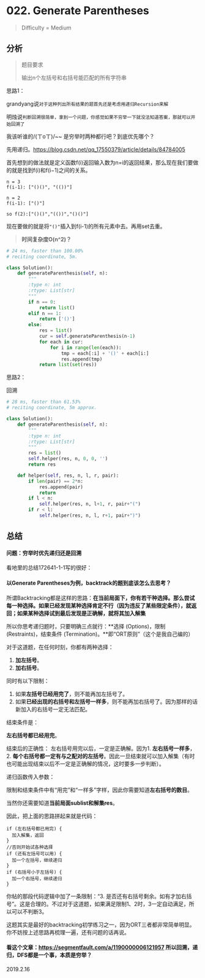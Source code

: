 # 022. Generate Parentheses
> Difficulty = Medium

## 分析

> 题目要求
> 
> 输出n个左括号和右括号能匹配的所有字符串

思路1：

grandyang说`对于这种列出所有结果的题首先还是考虑用递归Recursion来解`

明烛说`判断回溯很简单，拿到一个问题，你感觉如果不穷举一下就没法知道答案，那就可以开始回溯了`

我该听谁的/(ㄒoㄒ)/~~ 是穷举时两种都行吧？到底优先哪个？


先用递归。https://blog.csdn.net/qq_17550379/article/details/84784005

首先想到的做法就是定义函数f(i)返回输入数为n=i的返回结果，那么现在我们要做的就是找到f(i)和f(i−1)之间的关系。

```
n = 3
f(i-1): ["()()", "(())"]

n = 2
f(i-1): ["()"]

so f(2):["()()","(())","()()"]
```

现在要做的就是将`"()"`插入到f(i-1)的所有元素中去。再用set去重。


> **时间复杂度O(n^2)？**

```python
# 24 ms, faster than 100.00%
# reciting coordinate, 5m.

class Solution():
    def generateParenthesis(self, n):
        """
        :type n: int
        :rtype: List[str]
        """
        if n == 0:
        	return list()
        elif n == 1:
        	return ['()']
        else:
        	res = list()
        	cur = self.generateParenthesis(n-1)
        	for each in cur:
        		for i in range(len(each)):
        			tmp = each[:i] + '()' + each[i:]
        			res.append(tmp)
        	return list(set(res))
```


思路2：

回溯


```python
# 28 ms, faster than 61.53%
# reciting coordinate, 5m approx.

class Solution():
    def generateParenthesis(self, n):
        """
        :type n: int
        :rtype: List[str]
        """
        res = list()
        self.helper(res, n, 0, 0, '')
        return res

    def helper(self, res, n, l, r, pair):
        if len(pair) == 2*n:
            res.append(pair)
            return
        if l < n:
            self.helper(res, n, l+1, r, pair+"(")
        if r < l:
            self.helper(res, n, l, r+1, pair+")")
```

## 总结

#### 问题：穷举时优先递归还是回溯

看地里的总结172641-1-1写的很好：

#### 以Generate Parentheses为例，backtrack的题到底该怎么去思考？

所谓Backtracking都是这样的思路：**在当前局面下，你有若干种选择。那么尝试每一种选择。如果已经发现某种选择肯定不行（因为违反了某些限定条件），就返回；如果某种选择试到最后发现是正确解，就将其加入解集**

所以你思考递归题时，只要明确三点就行：**选择 (Options)，限制 (Restraints)，结束条件 (Termination)。**即“ORT原则”（这个是我自己编的）

对于这道题，在任何时刻，你都有两种选择：

1. **加左括号**。
2. **加右括号**。

同时有以下限制：

1. 如果**左括号已经用完了**，则不能再加左括号了。
2. 如果**已经出现的右括号和左括号一样多**，则不能再加右括号了。因为那样的话新加入的右括号一定无法匹配。

结束条件是： 

**左右括号都已经用完**。

结束后的正确性： 左右括号用完以后，一定是正确解。因为1. **左右括号一样多**，2. **每个右括号都一定有与之配对的左括号**。因此一旦结束就可以加入解集（有时也可能出现结束以后不一定是正确解的情况，这时要多一步判断）。

递归函数传入参数：

限制和结束条件中有“用完”和“一样多”字样，因此你需要知道**左右括号的数目**。

当然你还需要知道**当前局面sublist和解集res**。

因此，把上面的思路拼起来就是代码：

```
if (左右括号都已用完) {
  加入解集，返回
}
//否则开始试各种选择
if (还有左括号可以用) {
  加一个左括号，继续递归
}
if (右括号小于左括号) {
  加一个右括号，继续递归
}
```

你帖的那段代码逻辑中加了一条限制：“3. 是否还有右括号剩余。如有才加右括号”。这是合理的。不过对于这道题，如果满足限制1、2时，3一定自动满足，所以可以不判断3。

这题其实是最好的backtracking初学练习之一，因为ORT三者都非常简单明显。你不妨按上述思路再梳理一遍，还有问题的话再说。


#### 看这个文章：https://segmentfault.com/a/1190000006121957 所以回溯，递归，DFS都是一个事，本质是穷举？

2019.2.16